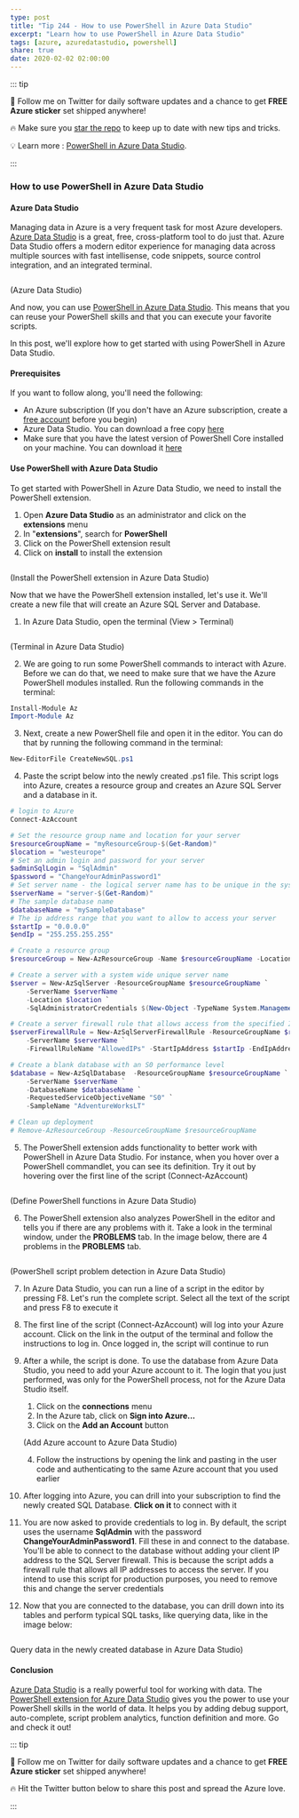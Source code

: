 ```yaml
---
type: post
title: "Tip 244 - How to use PowerShell in Azure Data Studio"
excerpt: "Learn how to use PowerShell in Azure Data Studio"
tags: [azure, azuredatastudio, powershell]
share: true
date: 2020-02-02 02:00:00
---
```


::: tip 

:unicorn: Follow me on Twitter for daily software updates and a chance to get **FREE Azure sticker** set shipped anywhere!

:fire: Make sure you [star the repo](http://azuredev.tips?WT.mc_id=azure-azuredevtips-azureappsdev) to keep up to date with new tips and tricks.

:bulb: Learn more : [PowerShell in Azure Data Studio](https://docs.microsoft.com/sql/azure-data-studio/powershell-extension?WT.mc_id=docs-azuredevtips-azureappsdev). 

:::

### How to use PowerShell in Azure Data Studio

#### Azure Data Studio

Managing data in Azure is a very frequent task for most Azure developers. [Azure Data Studio](https://docs.microsoft.com/sql/azure-data-studio/what-is?WT.mc_id=docs-azuredevtips-azureappsdev) is a great, free, cross-platform tool to do just that. Azure Data Studio offers a modern editor experience for managing data across multiple sources with fast intellisense, code snippets, source control integration, and an integrated terminal.

<img :src="$withBase('/files/41azuredatastudio.png')">

(Azure Data Studio)

And now, you can use [PowerShell in Azure Data Studio](https://docs.microsoft.com/sql/azure-data-studio/powershell-extension?WT.mc_id=docs-azuredevtips-azureappsdev). This means that you can reuse your PowerShell skills and that you can execute your favorite scripts.

In this post, we'll explore how to get started with using PowerShell in Azure Data Studio. 

#### Prerequisites

If you want to follow along, you'll need the following:
* An Azure subscription (If you don't have an Azure subscription, create a [free account](https://azure.microsoft.com/free/?WT.mc_id=azure-azuredevtips-azureappsdev) before you begin)
* Azure Data Studio. You can download a free copy [here](https://docs.microsoft.com/sql/azure-data-studio/download?WT.mc_id=docs-azuredevtips-azureappsdev)
* Make sure that you have the latest version of PowerShell Core installed on your machine. You can download it [here](https://github.com/PowerShell/PowerShell/releases/?WT.mc_id=code-azuredevtips-azureappsdev)

#### Use PowerShell with Azure Data Studio

To get started with PowerShell in Azure Data Studio, we need to install the PowerShell extension.

1. Open **Azure Data Studio** as an administrator and click on the **extensions** menu
2. In "**extensions**", search for **PowerShell**
3. Click on the PowerShell extension result
4. Click on **install** to install the extension

<img :src="$withBase('/files/41psextension.png')">

(Install the PowerShell extension in Azure Data Studio)

Now that we have the PowerShell extension installed, let's use it. We'll create a new file that will create an Azure SQL Server and Database.

1. In Azure Data Studio, open the terminal (View > Terminal)

<img :src="$withBase('/files/41terminal.png')">

(Terminal in Azure Data Studio)

2. We are going to run some PowerShell commands to interact with Azure. Before we can do that, we need to make sure that we have the Azure PowerShell modules installed. Run the following commands in the terminal:

```powershell
Install-Module Az
Import-Module Az
```

3. Next, create a new PowerShell file and open it in the editor. You can do that by running the following command in the terminal: 

```powershell
New-EditorFile CreateNewSQL.ps1
```

4. Paste the script below into the newly created .ps1 file. This script logs into Azure, creates a resource group and creates an Azure SQL Server and a database in it. 

```powershell
# login to Azure
Connect-AzAccount

# Set the resource group name and location for your server
$resourceGroupName = "myResourceGroup-$(Get-Random)"
$location = "westeurope"
# Set an admin login and password for your server
$adminSqlLogin = "SqlAdmin"
$password = "ChangeYourAdminPassword1"
# Set server name - the logical server name has to be unique in the system
$serverName = "server-$(Get-Random)"
# The sample database name
$databaseName = "mySampleDatabase"
# The ip address range that you want to allow to access your server
$startIp = "0.0.0.0"
$endIp = "255.255.255.255"

# Create a resource group
$resourceGroup = New-AzResourceGroup -Name $resourceGroupName -Location $location

# Create a server with a system wide unique server name
$server = New-AzSqlServer -ResourceGroupName $resourceGroupName `
    -ServerName $serverName `
    -Location $location `
    -SqlAdministratorCredentials $(New-Object -TypeName System.Management.Automation.PSCredential -ArgumentList $adminSqlLogin, $(ConvertTo-SecureString -String $password -AsPlainText -Force))

# Create a server firewall rule that allows access from the specified IP range
$serverFirewallRule = New-AzSqlServerFirewallRule -ResourceGroupName $resourceGroupName `
    -ServerName $serverName `
    -FirewallRuleName "AllowedIPs" -StartIpAddress $startIp -EndIpAddress $endIp

# Create a blank database with an S0 performance level
$database = New-AzSqlDatabase  -ResourceGroupName $resourceGroupName `
    -ServerName $serverName `
    -DatabaseName $databaseName `
    -RequestedServiceObjectiveName "S0" `
    -SampleName "AdventureWorksLT"

# Clean up deployment 
# Remove-AzResourceGroup -ResourceGroupName $resourceGroupName
```

5. The PowerShell extension adds functionality to better work with PowerShell in Azure Data Studio. For instance, when you hover over a PowerShell commandlet, you can see its definition. Try it out by hovering over the first line of the script (Connect-AzAccount)

<img :src="$withBase('/files/41definition.png')">

(Define PowerShell functions in Azure Data Studio)

6. The PowerShell extension also analyzes PowerShell in the editor and tells you if there are any problems with it. Take a look in the terminal window, under the **PROBLEMS** tab. In the image below, there are 4 problems in the **PROBLEMS** tab.

<img :src="$withBase('/files/41warnings.png')">

(PowerShell script problem detection in Azure Data Studio)

7. In Azure Data Studio, you can run a line of a script in the editor by pressing F8. Let's run the complete script. Select all the text of the script and press F8 to execute it
8. The first line of the script (Connect-AzAccount) will log into your Azure account. Click on the link in the output of the terminal and follow the instructions to log in. Once logged in, the script will continue to run
9. After a while, the script is done. To use the database from Azure Data Studio, you need to add your Azure account to it. The login that you just performed, was only for the PowerShell process, not for the Azure Data Studio itself. 
   1. Click on the **connections** menu
   2. In the Azure tab, click on **Sign into Azure...**
   3. Click on the **Add an Account** button

    <img :src="$withBase('/files/41addazureaccount.png')">

    (Add Azure account to Azure Data Studio)

   4. Follow the instructions by opening the link and pasting in the user code and authenticating to the same Azure account that you used earlier
10. After logging into Azure, you can drill into your subscription to find the newly created SQL Database. **Click on it** to connect with it
11. You are now asked to provide credentials to log in. By default, the script uses the username **SqlAdmin** with the password **ChangeYourAdminPassword1**. Fill these in and connect to the database. You'll be able to connect to the database without adding your client IP address to the SQL Server firewall. This is because the script adds a firewall rule that allows all IP addresses to access the server. If you intend to use this script for production purposes, you need to remove this and change the server credentials
12. Now that you are connected to the database, you can drill down into its tables and perform typical SQL tasks, like querying data, like in the image below:

<img :src="$withBase('/files/41querydatabase.png')">

Query data in the newly created database in Azure Data Studio)

#### Conclusion
[Azure Data Studio](https://docs.microsoft.com/sql/azure-data-studio/what-is?WT.mc_id=docs-azuredevtips-azureappsdev) is a really powerful tool for working with data. The [PowerShell extension for Azure Data Studio](https://docs.microsoft.com/sql/azure-data-studio/powershell-extension?WT.mc_id=docs-azuredevtips-azureappsdev) gives you the power to use your PowerShell skills in the world of data. It helps you by adding debug support, auto-complete, script problem analytics, function definition and more. Go and check it out!

::: tip 

:unicorn: Follow me on Twitter for daily software updates and a chance to get **FREE Azure sticker** set shipped anywhere!

:fire: Hit the Twitter button below to share this post and spread the Azure love. 

:::